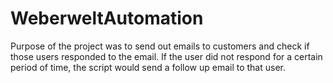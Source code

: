 # WeberweltAutomation
Purpose of the project was to send out emails to customers and check if those users responded to the email. If the user did not respond for a certain period of time, the script would send a follow up email to that user.
